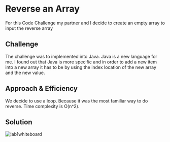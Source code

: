 # Reverse an Array
For this Code Challenge my partner and I decide to create an empty array to input the reverse array

## Challenge
<!-- Description of the challenge -->
The challenge was to implemented into Java. Java is a new language for me. I found out that Java is more specific and in order to add a new item into a new array it has to be by using the index location of the new array and the new value.

## Approach & Efficiency
<!-- What approach did you take? Why? What is the Big O space/time for this approach? -->
We decide to use a loop. Because it was the most familiar way to do reverse. Time complexity is O(n^2).

## Solution
![lab1whiteboard]('../assets/ArrayReverse.jpg')
